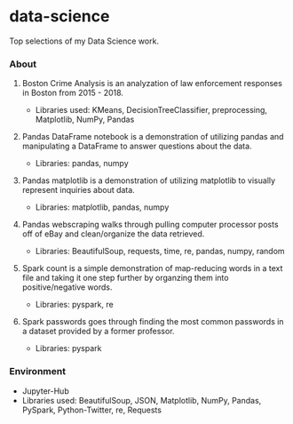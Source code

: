 # data-science
Top selections of my Data Science work.

### About
1. Boston Crime Analysis is an analyzation of law enforcement responses in Boston from 2015 - 2018.
      - Libraries used: KMeans, DecisionTreeClassifier, preprocessing, Matplotlib, NumPy, Pandas
      
2. Pandas DataFrame notebook is a demonstration of utilizing pandas and manipulating a DataFrame to answer questions about the data.
      - Libraries: pandas, numpy
      
3. Pandas matplotlib is a demonstration of utilizing matplotlib to visually represent inquiries about data.
      - Libraries: matplotlib, pandas, numpy
      
4. Pandas webscraping walks through pulling computer processor posts off of eBay and clean/organize the data retrieved.
      - Libraries: BeautifulSoup, requests, time, re, pandas, numpy, random
     
5. Spark count is a simple demonstration of map-reducing words in a text file and taking it one step further by organzing them into positive/negative words.
      - Libraries: pyspark, re
      
6. Spark passwords goes through finding the most common passwords in a dataset provided by a former professor.
      - Libraries: pyspark

### Environment
* Jupyter-Hub
* Libraries used: BeautifulSoup, JSON, Matplotlib, NumPy, Pandas, PySpark, Python-Twitter, re, Requests
